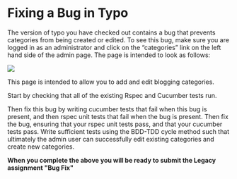 Fixing a Bug in Typo
====================

The version of typo you have checked out contains a bug that prevents categories from being created or edited. To see this bug, make sure you are logged in as an administrator and click on the “categories” link on the left hand side of the admin page. The page is intended to look as follows:

![](https://courses.edx.org/asset-v1:BerkeleyX+CS169.2x+1T2016+type@asset+block/Screen_Shot_2013-11-04_at_4.41.05_PM.png)

This page is intended to allow you to add and edit blogging categories. 

Start by checking that all of the existing Rspec and Cucumber tests run.

Then fix this bug by writing cucumber tests that fail when this bug is present, and then rspec unit tests that fail when the bug is present.  Then fix the bug, ensuring that your rspec unit tests pass, and that your cucumber tests pass. Write sufficient tests using the BDD-TDD cycle method such that ultimately the admin user can successfully edit existing categories and create new categories.

**When you complete the above you will be ready to submit the Legacy assignment "Bug Fix"**
